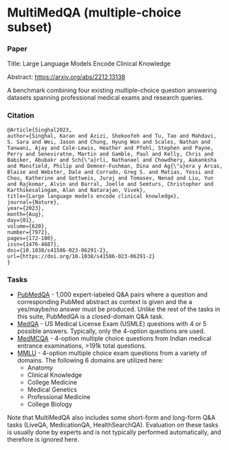# MultiMedQA (multiple-choice subset)

### Paper

Title: Large Language Models Encode Clinical Knowledge

Abstract: https://arxiv.org/abs/2212.13138

A benchmark combining four existing multiple-choice question answering datasets spanning professional medical exams and research queries.

### Citation

```
﻿@Article{Singhal2023,
author={Singhal, Karan and Azizi, Shekoofeh and Tu, Tao and Mahdavi, S. Sara and Wei, Jason and Chung, Hyung Won and Scales, Nathan and Tanwani, Ajay and Cole-Lewis, Heather and Pfohl, Stephen and Payne, Perry and Seneviratne, Martin and Gamble, Paul and Kelly, Chris and Babiker, Abubakr and Sch{\"a}rli, Nathanael and Chowdhery, Aakanksha and Mansfield, Philip and Demner-Fushman, Dina and Ag{\"u}era y Arcas, Blaise and Webster, Dale and Corrado, Greg S. and Matias, Yossi and Chou, Katherine and Gottweis, Juraj and Tomasev, Nenad and Liu, Yun and Rajkomar, Alvin and Barral, Joelle and Semturs, Christopher and Karthikesalingam, Alan and Natarajan, Vivek},
title={Large language models encode clinical knowledge},
journal={Nature},
year={2023},
month={Aug},
day={01},
volume={620},
number={7972},
pages={172-180},
issn={1476-4687},
doi={10.1038/s41586-023-06291-2},
url={https://doi.org/10.1038/s41586-023-06291-2}
}
```

### Tasks

* [PubMedQA](https://pubmedqa.github.io/) - 1,000 expert-labeled Q&A pairs where a question and corresponding PubMed abstract as context is given and the a yes/maybe/no answer must be produced. Unlike the rest of the tasks in this suite, PubMedQA is a closed-domain Q&A task.
* [MedQA](https://github.com/jind11/MedQA) - US Medical License Exam (USMLE) questions with 4 or 5 possible answers. Typically, only the 4-option questions are used.
* [MedMCQA](https://medmcqa.github.io/) - 4-option multiple choice questions from Indian medical entrance examinations, >191k total questions.
* [MMLU](https://arxiv.org/abs/2009.03300) - 4-option multiple choice exam questions from a variety of domains. The following 6 domains are utilized here:
	* Anatomy
	* Clinical Knowledge
	* College Medicine
	* Medical Genetics
	* Professional Medicine
	* College Biology

Note that MultiMedQA also includes some short-form and long-form Q&A tasks (LiveQA, MedicationQA, HealthSearchQA). Evaluation on these tasks is usually done by experts and is not typically performed automatically, and therefore is ignored here.
